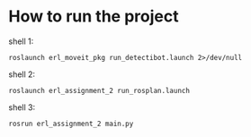 
# How to run the project

shell 1:

```
roslaunch erl_moveit_pkg run_detectibot.launch 2>/dev/null

```

shell 2:

```
roslaunch erl_assignment_2 run_rosplan.launch

```

shell 3:

```
rosrun erl_assignment_2 main.py

```
